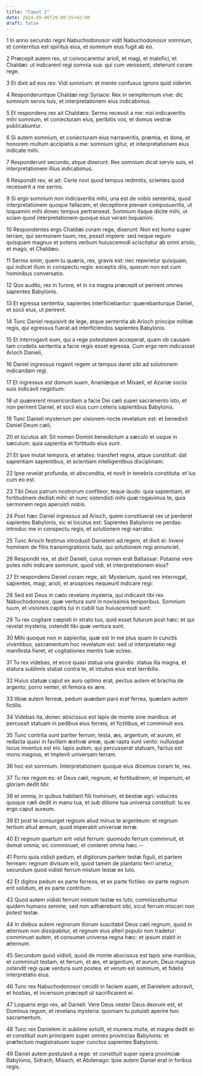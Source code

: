 ```yaml
---
title: "Caput 2"
date: 2024-09-06T20:00:55+02:00
draft: false
---
```



1 In anno secundo regni Nabuchodonosor vidit Nabuchodonosor somnium, et conterritus est spiritus eius, et somnium eius fugit ab eo.

2 Præcepit autem rex, ut convocarentur arioli, et magi, et malefici, et Chaldæi: ut indicarent regi somnia sua: qui cum venissent, steterunt coram rege.

3 Et dixit ad eos rex: Vidi somnium: et mente confusus ignoro quid viderim.

4 Responderuntque Chaldæi regi Syriace: Rex in sempiternum vive: dic somnium servis tuis, et interpretationem eius indicabimus.

5 Et respondens rex ait Chaldæis: Sermo recessit a me: nisi indicaveritis mihi somnium, et coniecturam eius, peribitis vos, et domus vestræ publicabuntur.

6 Si autem somnium, et coniecturam eius narraveritis, præmia, et dona, et honorem multum accipietis a me: somnium igitur, et interpretationem eius indicate mihi.

7 Responderunt secundo, atque dixerunt: Rex somnium dicat servis suis, et interpretationem illius indicabimus.

8 Respondit rex, et ait: Certe novi quod tempus redimitis, scientes quod recesserit a me sermo.

9 Si ergo somnium non indicaveritis mihi, una est de vobis sententia, quod interpretationem quoque fallacem, et deceptione plenam composueritis, ut loquamini mihi donec tempus pertranseat. Somnium itaque dicite mihi, ut sciam quod interpretationem quoque eius veram loquamini.

10 Respondentes ergo Chaldæi coram rege, dixerunt: Non est homo super terram, qui sermonem tuum, rex, possit implere: sed neque regum quisquam magnus et potens verbum huiuscemodi sciscitatur ab omni ariolo, et mago, et Chaldæo.

11 Sermo enim, quem tu quæris, rex, gravis est: nec reperietur quisquam, qui indicet illum in conspectu regis: exceptis diis, quorum non est cum hominibus conversatio.

12 Quo audito, rex in furore, et in ira magna præcepit ut perirent omnes sapientes Babylonis.

13 Et egressa sententia, sapientes interficiebantur: quærebanturque Daniel, et socii eius, ut perirent.

14 Tunc Daniel requisivit de lege, atque sententia ab Arioch principe militiæ regis, qui egressus fuerat ad interficiendos sapientes Babylonis.

15 Et interrogavit eum, qui a rege potestatem acceperat, quam ob causam tam crudelis sententia a facie regis esset egressa. Cum ergo rem indicasset Arioch Danieli,

16 Daniel ingressus rogavit regem ut tempus daret sibi ad solutionem indicandam regi.

17 Et ingressus est domum suam, Ananiæque et Misaeli, et Azariæ sociis suis indicavit negotium:

18 ut quærerent misericordiam a facie Dei cæli super sacramento isto, et non perirent Daniel, et socii eius cum ceteris sapientibus Babylonis.

19 Tunc Danieli mysterium per visionem nocte revelatum est: et benedixit Daniel Deum cæli,

20 et locutus ait: Sit nomen Domini benedictum a sæculo et usque in sæculum: quia sapientia et fortitudo eius sunt.

21 Et ipse mutat tempora, et ætates: transfert regna, atque constituit: dat sapientiam sapientibus, et scientiam intelligentibus disciplinam:

22 Ipse revelat profunda, et abscondita, et novit in tenebris constituta: et lux cum eo est.

23 Tibi Deus patrum nostrorum confiteor, teque laudo: quia sapientiam, et fortitudinem dedisti mihi: et nunc ostendisti mihi quæ rogavimus te, quia sermonem regis aperuisti nobis.

24 Post hæc Daniel ingressus ad Arioch, quem constituerat rex ut perderet sapientes Babylonis, sic ei locutus est: Sapientes Babylonis ne perdas: introduc me in conspectu regis, et solutionem regi narrabo.

25 Tunc Arioch festinus introduxit Danielem ad regem, et dixit ei: Inveni hominem de filiis transmigrationis Iuda, qui solutionem regi annunciet.

26 Respondit rex, et dixit Danieli, cuius nomen erat Baltassar: Putasne vere potes mihi indicare somnium, quod vidi, et interpretationem eius?

27 Et respondens Daniel coram rege, ait: Mysterium, quod rex interrogat, sapientes, magi, arioli, et aruspices nequeunt indicare regi:

28 Sed est Deus in cælo revelans mysteria, qui indicavit tibi rex Nabuchodonosor, quæ ventura sunt in novissimis temporibus. Somnium tuum, et visiones capitis tui in cubili tuo huiuscemodi sunt:

29 Tu rex cogitare cœpisti in strato tuo, quid esset futurum post hæc: et qui revelat mysteria, ostendit tibi quæ ventura sunt.

30 Mihi quoque non in sapientia, quæ est in me plus quam in cunctis viventibus, sacramentum hoc revelatum est: sed ut interpretatio regi manifesta fieret, et cogitationes mentis tuæ scires.

31 Tu rex videbas, et ecce quasi statua una grandis: statua illa magna, et statura sublimis stabat contra te, et intuitus eius erat terribilis.

32 Huius statuæ caput ex auro optimo erat, pectus autem et brachia de argento, porro venter, et femora ex ære.

33 tibiæ autem ferreæ, pedum quædam pars erat ferrea, quædam autem fictilis.

34 Videbas ita, donec abscissus est lapis de monte sine manibus: et percussit statuam in pedibus eius ferreis, et fictilibus, et comminuit eos.

35 Tunc contrita sunt pariter ferrum, testa, æs, argentum, et aurum, et redacta quasi in favillam æstivæ areæ, quæ rapta sunt vento: nullusque locus inventus est eis: lapis autem, qui percusserat statuam, factus est mons magnus, et implevit universam terram.

36 hoc est somnium. Interpretationem quoque eius dicemus coram te, rex.

37 Tu rex regum es: et Deus cæli, regnum, et fortitudinem, et imperium, et gloriam dedit tibi:

38 et omnia, in quibus habitant filii hominum, et bestiæ agri: volucres quoque cæli dedit in manu tua, et sub ditione tua universa constituit: tu es ergo caput aureum.

39 Et post te consurget regnum aliud minus te argenteum: et regnum tertium aliud æreum, quod imperabit universæ terræ.

40 Et regnum quartum erit velut ferrum: quomodo ferrum comminuit, et domat omnia, sic comminuet, et conteret omnia hæc.--

41 Porro quia vidisti pedum, et digitorum partem testæ figuli, et partem ferream: regnum divisum erit, quod tamen de plantario ferri orietur, secundum quod vidisti ferrum mistum testæ ex luto.

42 Et digitos pedum ex parte ferreos, et ex parte fictiles: ex parte regnum erit solidum, et ex parte contritum.

43 Quod autem vidisti ferrum mistum testæ ex luto, commiscebuntur quidem humano semine, sed non adhærebunt sibi, sicut ferrum misceri non potest testæ.

44 In diebus autem regnorum illorum suscitabit Deus cæli regnum, quod in æternum non dissipabitur, et regnum eius alteri populo non tradetur: comminuet autem, et consumet universa regna hæc: et ipsum stabit in æternum.

45 Secundum quod vidisti, quod de monte abscissus est lapis sine manibus, et comminuit testam, et ferrum, et æs, et argentum, et aurum, Deus magnus ostendit regi quæ ventura sunt postea. et verum est somnium, et fidelis interpretatio eius.

46 Tunc rex Nabuchodonosor cecidit in faciem suam, et Danielem adoravit, et hostias, et incensum præcepit ut sacrificarent ei.

47 Loquens ergo rex, ait Danieli: Vere Deus vester Deus deorum est, et Dominus regum, et revelans mysteria: quoniam tu potuisti aperire hoc sacramentum.

48 Tunc rex Danielem in sublime extulit, et munera multa, et magna dedit ei: et constituit eum principem super omnes provincias Babylonis: et præfectum magistratuum super cunctos sapientes Babylonis.

49 Daniel autem postulavit a rege: et constituit super opera provinciæ Babylonis, Sidrach, Misach, et Abdenago: Ipse autem Daniel erat in foribus regis.

